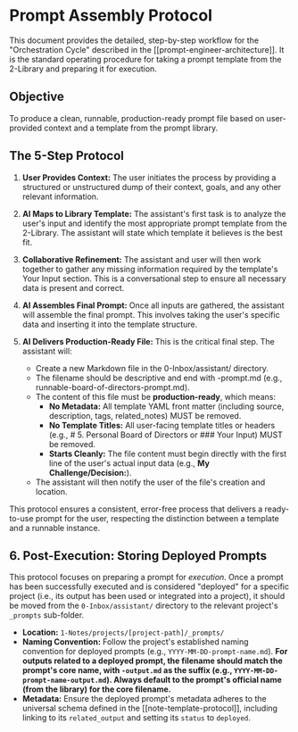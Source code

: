 # Prompt Assembly Protocol

This document provides the detailed, step-by-step workflow for the "Orchestration Cycle" described in the [[prompt-engineer-architecture]]. It is the standard operating procedure for taking a prompt template from the 2-Library and preparing it for execution.

## Objective
To produce a clean, runnable, production-ready prompt file based on user-provided context and a template from the prompt library.

## The 5-Step Protocol

1.  **User Provides Context:** The user initiates the process by providing a structured or unstructured dump of their context, goals, and any other relevant information.

2.  **AI Maps to Library Template:** The assistant's first task is to analyze the user's input and identify the most appropriate prompt template from the 2-Library. The assistant will state which template it believes is the best fit.

3.  **Collaborative Refinement:** The assistant and user will then work together to gather any missing information required by the template's Your Input section. This is a conversational step to ensure all necessary data is present and correct.

4.  **AI Assembles Final Prompt:** Once all inputs are gathered, the assistant will assemble the final prompt. This involves taking the user's specific data and inserting it into the template structure.

5.  **AI Delivers Production-Ready File:** This is the critical final step. The assistant will:
    *   Create a new Markdown file in the 0-Inbox/assistant/ directory.
    *   The filename should be descriptive and end with -prompt.md (e.g., runnable-board-of-directors-prompt.md).
    *   The content of this file must be **production-ready**, which means:
        *   **No Metadata:** All template YAML front matter (including source, description, tags, related_notes) MUST be removed.
        *   **No Template Titles:** All user-facing template titles or headers (e.g., # 5. Personal Board of Directors or ### Your Input) MUST be removed.
        *   **Starts Cleanly:** The file content must begin directly with the first line of the user's actual input data (e.g., **My Challenge/Decision:**).
    *   The assistant will then notify the user of the file's creation and location.

This protocol ensures a consistent, error-free process that delivers a ready-to-use prompt for the user, respecting the distinction between a template and a runnable instance.

## 6. Post-Execution: Storing Deployed Prompts

This protocol focuses on preparing a prompt for *execution*. Once a prompt has been successfully executed and is considered "deployed" for a specific project (i.e., its output has been used or integrated into a project), it should be moved from the `0-Inbox/assistant/` directory to the relevant project's `_prompts` sub-folder.

*   **Location:** `1-Notes/projects/[project-path]/_prompts/`
*   **Naming Convention:** Follow the project's established naming convention for deployed prompts (e.g., `YYYY-MM-DD-prompt-name.md`). **For outputs related to a deployed prompt, the filename should match the prompt's core name, with `-output.md` as the suffix (e.g., `YYYY-MM-DD-prompt-name-output.md`). Always default to the prompt's official name (from the library) for the core filename.**
*   **Metadata:** Ensure the deployed prompt's metadata adheres to the universal schema defined in the [[note-template-protocol]], including linking to its `related_output` and setting its `status` to `deployed`.